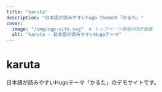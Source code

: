 ```yaml
---
title: "karuta"
description: "日本語が読みやすいhugo themeの「かるた」"
cover:
  image: "/img/ogp-site.svg"  # トップページ専用のOGP画像
  alt: "karuta - 日本語が読みやすいHugoテーマ"
---
```


# karuta

日本語が読みやすいHugoテーマ「かるた」のデモサイトです。